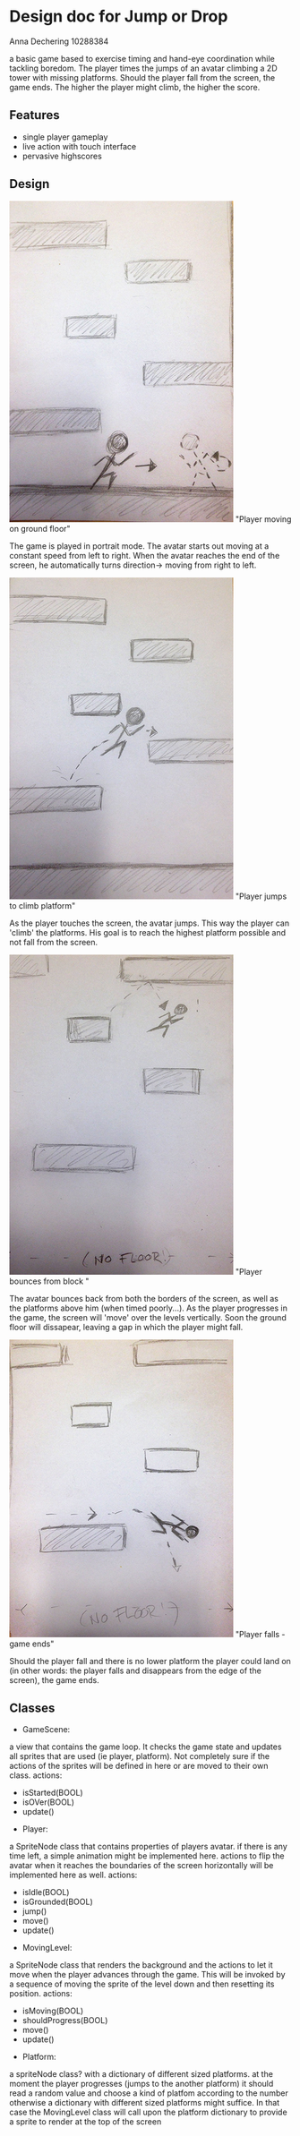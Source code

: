 # Design doc for Jump or Drop

Anna Dechering
10288384

a basic game based to exercise timing and hand-eye coordination while tackling boredom. 
The player times the jumps of an avatar climbing a 2D tower with missing platforms. Should the player fall from the screen, the game ends. The higher the player might climb, the higher the score. 



Features 
---------
- single player gameplay
- live action with touch interface 
- pervasive highscores



Design
------

![player ground floor](doc/Tpic1.png) "Player moving on ground floor"

The game is played in portrait mode.
The avatar starts out moving at a constant speed from left to right. 
When the avatar reaches the end of the screen, he automatically turns direction-> moving from right to left.


![player jumps](doc/Tpic2.png) "Player jumps to climb platform"

As the player touches the screen, the avatar jumps. This way the player can 'climb' the platforms. His goal is to reach the highest platform possible and not fall from the screen.


![player bounces](doc/Tpic3.png) "Player bounces from block "


The avatar bounces back from both the borders of the screen, as well as the platforms above him (when timed poorly...). 
As the player progresses in the game, the screen will 'move' over the levels vertically.
Soon the ground floor will dissapear, leaving a gap in which the player might fall.


![player falls](doc/Tpic4.png) "Player falls - game ends"

Should the player fall and there is no lower platform the player could land on (in other words: the player falls and disappears from the edge of the screen), the game ends. 



Classes
-------

- GameScene:

 a view that contains the game loop. It checks the game state and updates all sprites that are used (ie player, platform). Not completely sure if the actions of the sprites will be defined in here or are moved to their own class. 
actions:

+ isStarted(BOOL)
+ isOVer(BOOL)
+ update()


 - Player:

 a SpriteNode class that contains properties of players avatar.
 if there is any time left, a simple animation might be implemented here.
 actions to flip the avatar when it reaches the boundaries of the screen horizontally will be implemented here as well. 
 actions:
 
 + isIdle(BOOL)
 + isGrounded(BOOL)
 + jump()
 + move()
 + update()



 - MovingLevel:

 a SpriteNode class that renders the background and the actions to let it move when the player advances through the game. This will be invoked by a sequence of moving the sprite of the level down and then resetting its position.
actions:

+ isMoving(BOOL)
+ shouldProgress(BOOL)
+ move()
+ update()




- Platform:

a spriteNode class? with a dictionary of different sized platforms.
at the moment the player progresses (jumps to the another platform) it should read a random value and choose a kind of platfom according to the number
 otherwise a dictionary with different sized platforms might suffice. In that case the MovingLevel class will call upon the platform dictionary to provide a sprite to render at the top of the screen














